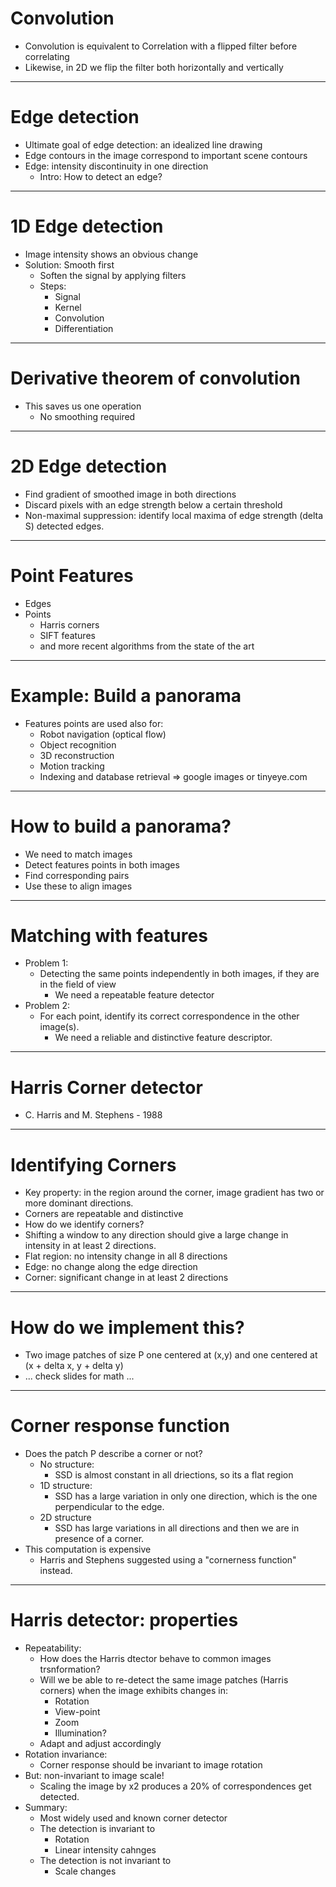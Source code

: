 # Convolution

- Convolution is equivalent to Correlation with a flipped filter before correlating
- Likewise, in 2D we flip the filter both horizontally and vertically

---

# Edge detection

- Ultimate goal of edge detection: an idealized line drawing
- Edge contours in the image correspond to important scene contours
- Edge: intensity discontinuity in one direction
  - Intro: How to detect an edge?

---

# 1D Edge detection

- Image intensity shows an obvious change
- Solution: Smooth first
  - Soften the signal by applying filters
  - Steps:
    - Signal
    - Kernel
    - Convolution
    - Differentiation

---

# Derivative theorem of convolution 

- This saves us one operation
  - No smoothing required

---

# 2D Edge detection

- Find gradient of smoothed image in both directions
- Discard pixels with an edge strength below a certain threshold
- Non-maximal suppression: identify local maxima of edge strength (delta S) detected edges.

---

# Point Features

- Edges
- Points
  - Harris corners
  - SIFT features
  - and more recent algorithms from the state of the art

---

# Example: Build a panorama

- Features points are used also for:
  - Robot navigation (optical flow)
  - Object recognition
  - 3D reconstruction
  - Motion tracking
  - Indexing and database retrieval => google images or tinyeye.com

---

# How to build a panorama?

- We need to match images
- Detect features points in both images
- Find corresponding pairs
- Use these to align images

---

# Matching with features

- Problem 1:
  - Detecting the same points independently in both images, if they are in the field of view
    - We need a repeatable feature detector
- Problem 2:
  - For each point, identify its correct correspondence in the other image(s).
    - We need a reliable and distinctive feature descriptor.

---

# Harris Corner detector

- C. Harris and M. Stephens - 1988

---

# Identifying Corners

- Key property: in the region around the corner, image gradient has two or more dominant directions.
- Corners are repeatable and distinctive
- How do we identify corners?
- Shifting a window to any direction should give a large change in intensity in at least 2 directions.
- Flat region: no intensity change in all 8 directions
- Edge: no change along the edge direction
- Corner: significant change in at least 2 directions

---

# How do we implement this?

- Two image patches of size P one centered at (x,y) and one centered at (x + delta x, y + delta y)
- ... check slides for math ...

---

# Corner response function

- Does the patch P describe a corner or not?
  - No structure:
    - SSD is almost constant in all driections, so its a flat region
  - 1D structure:
    - SSD has a large variation in only one direction, which is the one perpendicular to the edge.
  - 2D structure
    - SSD has large variations in all directions and then we are in presence of a corner.
- This computation is expensive
  - Harris and Stephens suggested using a "cornerness function" instead.

---

# Harris detector: properties

- Repeatability:
  - How does the Harris dtector behave to common images trsnformation?
  - Will we be able to re-detect the same image patches (Harris corners) when the image exhibits changes in:
    - Rotation
    - View-point
    - Zoom
    - Illumination?
  - Adapt and adjust accordingly
- Rotation invariance:
  - Corner response should be invariant to image rotation
- But: non-invariant to image scale!
  - Scaling the image by x2 produces a 20% of correspondences get detected.
- Summary:
  - Most widely used and known corner detector
  - The detection is invariant to 
    - Rotation
    - Linear intensity cahnges
  - The detection is not invariant to
    - Scale changes

